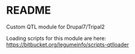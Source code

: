 # README #

Custom QTL module for Drupal7/Tripal2

Loading scripts for this module are here: 
https://bitbucket.org/legumeinfo/scripts-qtlloader

